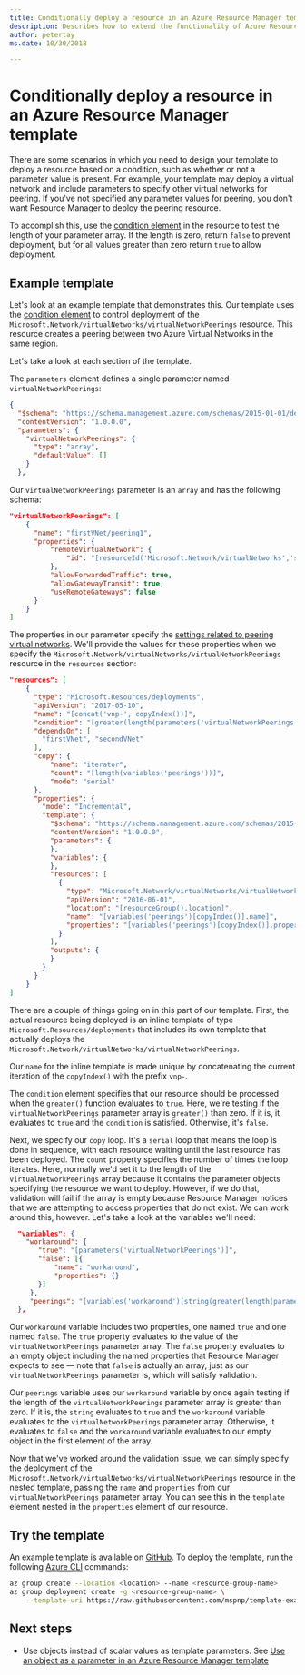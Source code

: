 ```yaml
---
title: Conditionally deploy a resource in an Azure Resource Manager template
description: Describes how to extend the functionality of Azure Resource Manager templates to conditionally deploy a resource dependending on the value of a parameter.
author: petertay
ms.date: 10/30/2018

---
```


# Conditionally deploy a resource in an Azure Resource Manager template

There are some scenarios in which you need to design your template to deploy a resource based on a condition, such as whether or not a parameter value is present. For example, your template may deploy a virtual network and include parameters to specify other virtual networks for peering. If you've not specified any parameter values for peering, you don't want Resource Manager to deploy the peering resource.

To accomplish this, use the [condition element][azure-resource-manager-condition] in the resource to test the length of your parameter array. If the length is zero, return `false` to prevent deployment, but for all values greater than zero return `true` to allow deployment.

## Example template

Let's look at an example template that demonstrates this. Our template uses the [condition element][azure-resource-manager-condition] to control deployment of the `Microsoft.Network/virtualNetworks/virtualNetworkPeerings` resource. This resource creates a peering between two Azure Virtual Networks in the same region.

Let's take a look at each section of the template.

The `parameters` element defines a single parameter named `virtualNetworkPeerings`:

```json
{
  "$schema": "https://schema.management.azure.com/schemas/2015-01-01/deploymentTemplate.json#",
  "contentVersion": "1.0.0.0",
  "parameters": {
    "virtualNetworkPeerings": {
      "type": "array",
      "defaultValue": []
    }
  },
```

Our `virtualNetworkPeerings` parameter is an `array` and has the following schema:

```json
"virtualNetworkPeerings": [
    {
      "name": "firstVNet/peering1",
      "properties": {
          "remoteVirtualNetwork": {
              "id": "[resourceId('Microsoft.Network/virtualNetworks','secondVNet')]"
          },
          "allowForwardedTraffic": true,
          "allowGatewayTransit": true,
          "useRemoteGateways": false
      }
    }
]
```

The properties in our parameter specify the [settings related to peering virtual networks][vnet-peering-resource-schema]. We'll provide the values for these properties when we specify the `Microsoft.Network/virtualNetworks/virtualNetworkPeerings` resource in the `resources` section:

```json
"resources": [
    {
      "type": "Microsoft.Resources/deployments",
      "apiVersion": "2017-05-10",
      "name": "[concat('vnp-', copyIndex())]",
      "condition": "[greater(length(parameters('virtualNetworkPeerings')), 0)]",
      "dependsOn": [
        "firstVNet", "secondVNet"
      ],
      "copy": {
          "name": "iterator",
          "count": "[length(variables('peerings'))]",
          "mode": "serial"
      },
      "properties": {
        "mode": "Incremental",
        "template": {
          "$schema": "https://schema.management.azure.com/schemas/2015-01-01/deploymentTemplate.json#",
          "contentVersion": "1.0.0.0",
          "parameters": {
          },
          "variables": {
          },
          "resources": [
            {
              "type": "Microsoft.Network/virtualNetworks/virtualNetworkPeerings",
              "apiVersion": "2016-06-01",
              "location": "[resourceGroup().location]",
              "name": "[variables('peerings')[copyIndex()].name]",
              "properties": "[variables('peerings')[copyIndex()].properties]"
            }
          ],
          "outputs": {
          }
        }
      }
    }
]
```

There are a couple of things going on in this part of our template. First, the actual resource being deployed is an inline template of type `Microsoft.Resources/deployments` that includes its own template that actually deploys the `Microsoft.Network/virtualNetworks/virtualNetworkPeerings`.

Our `name` for the inline template is made unique by concatenating the current iteration of the `copyIndex()` with the prefix `vnp-`.

The `condition` element specifies that our resource should be processed when the `greater()` function evaluates to `true`. Here, we're testing if the `virtualNetworkPeerings` parameter array is `greater()` than zero. If it is, it evaluates to `true` and the `condition` is satisfied. Otherwise, it's `false`.

Next, we specify our `copy` loop. It's a `serial` loop that means the loop is done in sequence, with each resource waiting until the last resource has been deployed. The `count` property specifies the number of times the loop iterates. Here, normally we'd set it to the length of the `virtualNetworkPeerings` array because it contains the parameter objects specifying the resource we want to deploy. However, if we do that, validation will fail if the array is empty because Resource Manager notices that we are attempting to access properties that do not exist. We can work around this, however. Let's take a look at the variables we'll need:

```json
  "variables": {
    "workaround": {
       "true": "[parameters('virtualNetworkPeerings')]",
       "false": [{
           "name": "workaround",
           "properties": {}
       }]
     },
     "peerings": "[variables('workaround')[string(greater(length(parameters('virtualNetworkPeerings')), 0))]]"
  },
```

Our `workaround` variable includes two properties, one named `true` and one named `false`. The `true` property evaluates to the value of the `virtualNetworkPeerings` parameter array. The `false` property evaluates to an empty object including the named properties that Resource Manager expects to see &mdash; note that `false` is actually an array, just as our `virtualNetworkPeerings` parameter is, which will satisfy validation.

Our `peerings` variable uses our `workaround` variable by once again testing if the length of the `virtualNetworkPeerings` parameter array is greater than zero. If it is, the `string` evaluates to `true` and the `workaround` variable evaluates to the `virtualNetworkPeerings` parameter array. Otherwise, it evaluates to `false` and the `workaround` variable evaluates to our empty object in the first element of the array.

Now that we've worked around the validation issue, we can simply specify the deployment of the `Microsoft.Network/virtualNetworks/virtualNetworkPeerings` resource in the nested template, passing the `name` and `properties` from our `virtualNetworkPeerings` parameter array. You can see this in the `template` element nested in the `properties` element of our resource.

## Try the template

An example template is available on [GitHub][github]. To deploy the template, run the following [Azure CLI][cli] commands:

```bash
az group create --location <location> --name <resource-group-name>
az group deployment create -g <resource-group-name> \
    --template-uri https://raw.githubusercontent.com/mspnp/template-examples/master/example2-conditional/deploy.json
```

## Next steps

* Use objects instead of scalar values as template parameters. See [Use an object as a parameter in an Azure Resource Manager template](./objects-as-parameters.md)

<!-- links -->
[azure-resource-manager-condition]: /azure/azure-resource-manager/resource-manager-templates-resources#condition
[azure-resource-manager-variable]: /azure/azure-resource-manager/resource-group-authoring-templates#variables
[vnet-peering-resource-schema]: /azure/templates/microsoft.network/virtualnetworks/virtualnetworkpeerings
[cli]: /cli/azure/?view=azure-cli-latest
[github]: https://github.com/mspnp/template-examples
